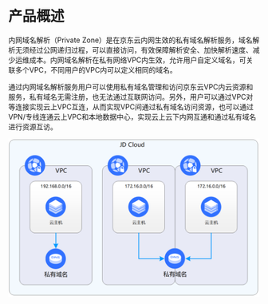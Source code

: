 # **产品概述**

内网域名解析（Private Zone）是在京东云内网生效的私有域名解析服务，域名解析无须经过公网递归过程，可以直接访问，有效保障解析安全、加快解析速度、减少运维成本。内网域名解析在私有网络VPC内生效，允许用户自定义域名，可关联多个VPC，不同用户的VPC内可以定义相同的域名。

通过内网域名解析服务用户可以使用私有域名管理和访问京东云VPC内云资源和服务，私有域名无需注册，也无法通过互联网访问。另外，用户可以通过VPC对等连接实现云上VPC互连，从而实现VPC间通过私有域名访问资源，也可以通过VPN/专线连通云上VPC和本地数据中心，实现云上云下内网互通和通过私有域名进行资源互访。

![内网域名解析](../../../../image/privatezone/privatezone.png)
